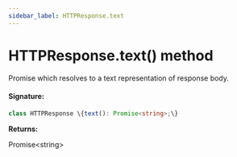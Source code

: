 ```yaml
---
sidebar_label: HTTPResponse.text
---
```


# HTTPResponse.text() method

Promise which resolves to a text representation of response body.

#### Signature:

```typescript
class HTTPResponse \{text(): Promise<string>;\}
```

**Returns:**

Promise&lt;string&gt;
